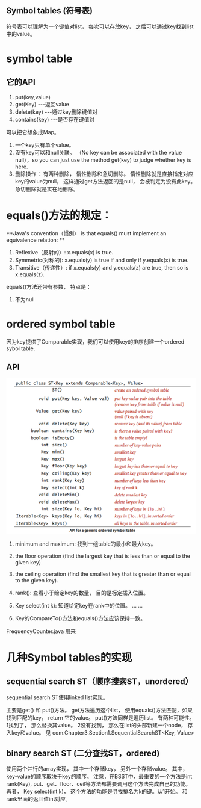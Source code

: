 ## Symbol tables (符号表)

符号表可以理解为一个键值对list， 每次可以存放key， 之后可以通过key找到list中的value。

# symbol table

## 它的API
1. put(key,value)
2. get(Key) ---返回value
3. delete(key) ---通过key删除键值对
4. contains(key) ---是否存在键值对

可以把它想象成Map。
1. 一个key只有单个value。
2. 没有key可以和null关联。 （No key can be associated with the value null），so  you can just use the method get(key) to judge whether key is here.
3. 删除操作： 有两种删除， 惰性删除和急切删除。 惰性删除就是直接指定对应key的value为null， 这样通过get方法返回的是null， 会被判定为没有此key。 急切删除就是实在地删除。


# equals()方法的规定：
**Java's convention（惯例） is that equals() must implement an equivalence relation: **

1. Reflexive（反射的）: x.equals(x) is true.
2. Symmetric(对称的): x.equals(y) is true if and only if y.equals(x) is true.
3. Transitive（传递性）: if x.equals(y) and y.equals(z) are true, then so is x.equals(z).

equals()方法还带有参数， 特点是：
1. 不为null

# ordered symbol table
因为key提供了Comparable实现，我们可以使用key的排序创建一个ordered sybol table.

## API
<img src="image-20201010093820647.png" alt="image-20201010093820647" style="zoom:80%;" />

1. minimum and maximum: 找到一组table的最小和最大key。
2. the floor operation (find the largest key that is less than or equal to the given key)
3. the ceiling operation (find the smallest key that is greater than or equal to the given key).
4. rank(): 查看小于给定key的数量， 目的是标定插入位置。
5. Key select(int k): 知道给定key在rank中的位置。
	... ...
	
6. Key的CompareTo()方法和equals()方法应该保持一致。 


FrequencyCounter.java 用来


# 几种Symbol tables的实现

## sequential search ST（顺序搜索ST，unordered）
sequential search ST使用linked list实现。<p>
主要是get() 和 put()方法。 get方法遍历这个list， 使用equals()方法匹配，如果找到匹配的key， return 它的value。
put()方法同样是遍历list。 有两种可能性。 1找到了， 那么替换其value。 2没有找到， 那么在list的头部新建一个node， 存入key和value。
见 com.Chapter3.Section1.SequentialSearchST<Key, Value>

## binary search ST (二分查找ST，ordered)
使用两个并行的array实现， 其中一个存储key， 另外一个存储value。 其中， key-value的顺序取决于key的顺序。
注意，在BSST中，最重要的一个方法是int rank(Key), put、get、floor、ceil等方法都需要调用这个方法完成自己的功能。
再者， Key select(int k)， 这个方法的功能是寻找排名为k的键。从1开始。 和rank里面的返回值int对应。 